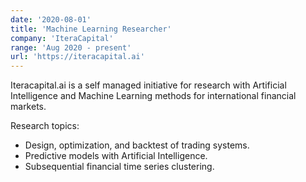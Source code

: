 ```yaml
---
date: '2020-08-01'
title: 'Machine Learning Researcher'
company: 'IteraCapital'
range: 'Aug 2020 - present'
url: 'https://iteracapital.ai'
---
```


Iteracapital.ai is a self managed initiative for research with Artificial Intelligence and Machine Learning methods for international financial markets.

Research topics:
- Design, optimization, and backtest of trading systems.
- Predictive models with Artificial Intelligence.
- Subsequential financial time series clustering.
